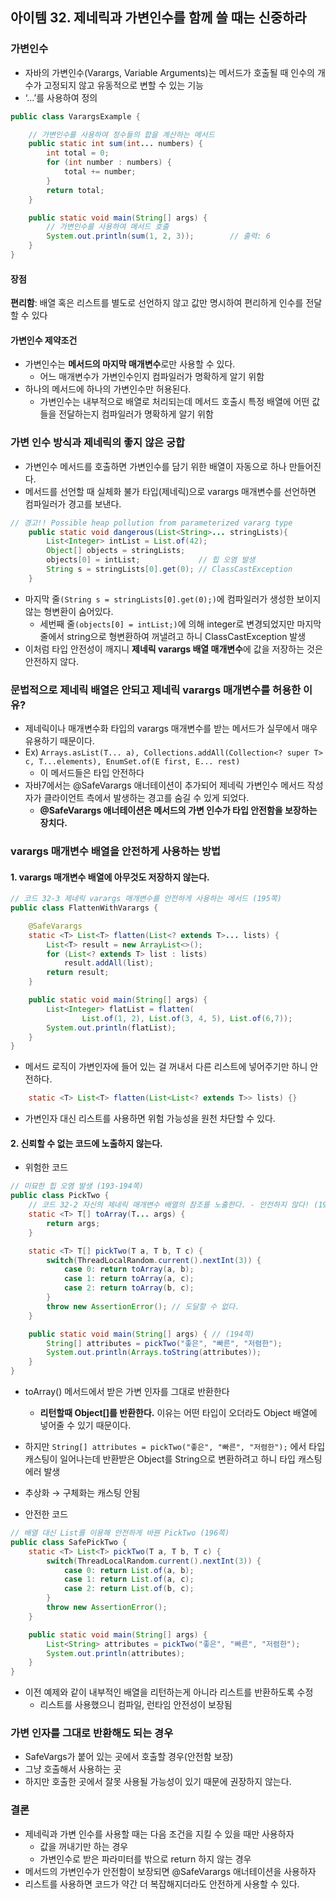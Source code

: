## 아이템 32. 제네릭과 가변인수를 함께 쓸 때는 신중하라

### 가변인수

- 자바의 가변인수(Varargs, Variable Arguments)는 메서드가 호출될 때 인수의 개수가 고정되지 않고 유동적으로 변할 수 있는 기능
- ‘...’를 사용하여 정의

```java
public class VarargsExample {

    // 가변인수를 사용하여 정수들의 합을 계산하는 메서드
    public static int sum(int... numbers) {
        int total = 0;
        for (int number : numbers) {
            total += number;
        }
        return total;
    }

    public static void main(String[] args) {
        // 가변인수를 사용하여 메서드 호출
        System.out.println(sum(1, 2, 3));        // 출력: 6
    }
}
```

#### 장점
**편리함**: 배열 혹은 리스트를 별도로 선언하지 않고 값만 명시하여 편리하게 인수를 전달할 수 있다

#### 가변인수 제약조건

- 가변인수는 **메서드의 마지막 매개변수**로만 사용할 수 있다.
    - 어느 매개변수가 가변인수인지 컴파일러가 명확하게 알기 위함
- 하나의 메서드에 하나의 가변인수만 허용된다.
    - 가변인수는 내부적으로 배열로 처리되는데 메서드 호출시 특정 배열에 어떤 값들을 전달하는지 컴파일러가 명확하게 알기 위함

### 가변 인수 방식과 제네릭의 좋지 않은 궁합
- 가변인수 메서드를 호출하면 가변인수를 담기 위한 배열이 자동으로 하나 만들어진다.
- 메서드를 선언할 때 실체화 불가 타입(제네릭)으로 varargs 매개변수를 선언하면 컴파일러가 경고를 보낸다.

```java
// 경고!! Possible heap pollution from parameterized vararg type 
	public static void dangerous(List<String>... stringLists){
        List<Integer> intList = List.of(42);
        Object[] objects = stringLists;
        objects[0] = intList;             // 힙 오염 발생
        String s = stringLists[0].get(0); // ClassCastException
    }
```

- 마지막 줄`(String s = stringLists[0].get(0);)`에 컴파일러가 생성한 보이지 않는 형변환이 숨어있다.
    - 세번째 줄`(objects[0] = intList;)`에 의해 integer로 변경되었지만 마지막 줄에서 string으로 형변환하여 꺼낼려고 하니 ClassCastException 발생
- 이처럼 타입 안전성이 깨지니 **제네릭 varargs 배열 매개변수**에 값을 저장하는 것은 안전하지 않다.

### 문법적으로 제네릭 배열은 안되고 제네릭 varargs 매개변수를 허용한 이유?
- 제네릭이나 매개변수화 타입의 varargs 매개변수를 받는 메서드가 실무에서 매우 유용하기 때문이다.
- Ex) `Arrays.asList(T... a), Collections.addAll(Collection<? super T> c, T...elements), EnumSet.of(E first, E... rest)`
    - 이 메서드들은 타입 안전하다
- 자바7에서는 @SafeVarargs 애너테이션이 추가되어 제네릭 가변인수 메서드 작성자가 클라이언트 측에서 발생하는 경고를 숨길 수 있게 되었다.
    - **@SafeVarargs 애너테이션은 메서드의 가변 인수가 타입 안전함을 보장하는 장치다.**

### varargs 매개변수 배열을 안전하게 사용하는 방법

#### 1. varargs 매개변수 배열에 아무것도 저장하지 않는다.

```java
// 코드 32-3 제네릭 varargs 매개변수를 안전하게 사용하는 메서드 (195쪽)
public class FlattenWithVarargs {

    @SafeVarargs
    static <T> List<T> flatten(List<? extends T>... lists) {
        List<T> result = new ArrayList<>();
        for (List<? extends T> list : lists)
            result.addAll(list);
        return result;
    }

    public static void main(String[] args) {
        List<Integer> flatList = flatten(
                List.of(1, 2), List.of(3, 4, 5), List.of(6,7));
        System.out.println(flatList);
    }
}
```
- 메서드 로직이 가변인자에 들어 있는 걸 꺼내서 다른 리스트에 넣어주기만 하니 안전하다.

```java
    static <T> List<T> flatten(List<List<? extends T>> lists) {}
```
- 가변인자 대신 리스트를 사용하면 위험 가능성을 원천 차단할 수 있다.

#### 2. **신뢰할 수 없는 코드**에 노출하지 않는다.

- 위험한 코드
```java
// 미묘한 힙 오염 발생 (193-194쪽)
public class PickTwo {
    // 코드 32-2 자신의 제네릭 매개변수 배열의 참조를 노출한다. - 안전하지 않다! (193쪽)
    static <T> T[] toArray(T... args) {
        return args;
    }

    static <T> T[] pickTwo(T a, T b, T c) {
        switch(ThreadLocalRandom.current().nextInt(3)) {
            case 0: return toArray(a, b);
            case 1: return toArray(a, c);
            case 2: return toArray(b, c);
        }
        throw new AssertionError(); // 도달할 수 없다.
    }

    public static void main(String[] args) { // (194쪽)
        String[] attributes = pickTwo("좋은", "빠른", "저렴한");
        System.out.println(Arrays.toString(attributes));
    }
}

```
- toArray() 메서드에서 받은 가변 인자를 그대로 반환한다
    - **리턴할때 Object[]를 반환한다.** 이유는 어떤 타입이 오더라도 Object 배열에 넣어줄 수 있기 때문이다.
- 하지만 `String[] attributes = pickTwo("좋은", "빠른", "저렴한");` 에서 타입 캐스팅이 일어나는데 반환받은 Object를 String으로 변환하려고 하니 타입 캐스팅 에러 발생
- 추상화 → 구체화는 캐스팅 안됨

- 안전한 코드
```java
// 배열 대신 List를 이용해 안전하게 바꿘 PickTwo (196쪽)
public class SafePickTwo {
    static <T> List<T> pickTwo(T a, T b, T c) {
        switch(ThreadLocalRandom.current().nextInt(3)) {
            case 0: return List.of(a, b);
            case 1: return List.of(a, c);
            case 2: return List.of(b, c);
        }
        throw new AssertionError();
    }

    public static void main(String[] args) {
        List<String> attributes = pickTwo("좋은", "빠른", "저렴한");
        System.out.println(attributes);
    }
}
```
- 이전 예제와 같이 내부적인 배열을 리턴하는게 아니라 리스트를 반환하도록 수정
    - 리스트를 사용했으니 컴파일, 런타임 안전성이 보장됨

### 가변 인자를 그대로 반환해도 되는 경우 
- SafeVargs가 붙어 있는 곳에서 호출할 경우(안전함 보장)
- 그냥 호출해서 사용하는 곳
- 하지만 호출한 곳에서 잘못 사용될 가능성이 있기 때문에 권장하지 않는다.

### 결론
- 제네릭과 가변 인수를 사용할 때는 다음 조건을 지킬 수 있을 때만 사용하자 
   - 값을 꺼내기만 하는 경우
   - 가변인수로 받은 파라미터를 밖으로 return 하지 않는 경우
- 메서드의 가변인수가 안전함이 보장되면 @SafeVarargs 애너테이션을 사용하자
- 리스트를 사용하면 코드가 약간 더 복잡해지더라도 안전하게 사용할 수 있다.
